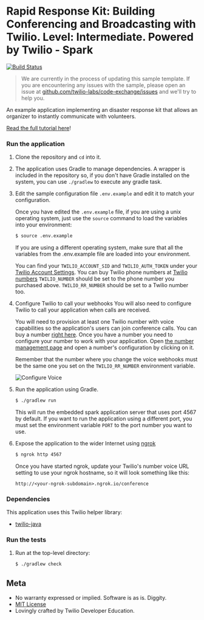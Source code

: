 # Rapid Response Kit: Building Conferencing and Broadcasting with Twilio. Level: Intermediate. Powered by Twilio - Spark
[![Build Status](https://travis-ci.org/TwilioDevEd/conference-broadcast-spark.svg?branch=master)](https://travis-ci.org/TwilioDevEd/conference-broadcast-spark)

> We are currently in the process of updating this sample template. If you are encountering any issues with the sample, please open an issue at [github.com/twilio-labs/code-exchange/issues](https://github.com/twilio-labs/code-exchange/issues) and we'll try to help you.

An example application implementing an disaster response kit that allows an organizer to instantly communicate with volunteers.

[Read the full tutorial here](https://www.twilio.com/docs/tutorials/walkthrough/conference-broadcast/java/spark)!

### Run the application

1. Clone the repository and `cd` into it.
1. The application uses Gradle to manage dependencies. A wrapper is included in the
   repository so, if you don't have Gradle installed on the system, you can use `./gradlew` to
   execute any gradle task.
1. Edit the sample configuration file `.env.example` and edit it to match your configuration.

   Once you have edited the `.env.example` file, if you are using a unix operating system,
   just use the `source` command to load the variables into your environment:

   ```bash
   $ source .env.example
   ```

   If you are using a different operating system, make sure that all the
   variables from the .env.example file are loaded into your environment.

   You can find your `TWILIO_ACCOUNT_SID` and `TWILIO_AUTH_TOKEN` under
   your
   [Twilio Account Settings](https://www.twilio.com/user/account/settings).
   You can buy Twilio phone numbers at [Twilio numbers](https://www.twilio.com/user/account/phone-numbers/search)
   `TWILIO_NUMBER` should be set to the phone number you purchased above.
   `TWILIO_RR_NUMBER` should be set to a Twilio number too.

1. Configure Twilio to call your webhooks
   You will also need to configure Twilio to call your application when calls are received.

   You will need to provision at least one Twilio number with voice capabilities
   so the application's users can join conference calls. You can buy a number [right
   here](https://www.twilio.com/user/account/phone-numbers/search). Once you have
   a number you need to configure your number to work with your application. Open
   [the number management page](https://www.twilio.com/user/account/phone-numbers/incoming)
   and open a number's configuration by clicking on it.

   Remember that the number where you change the voice webhooks must be the same one you set on
   the `TWILIO_RR_NUMBER` environment variable.

   ![Configure Voice](http://howtodocs.s3.amazonaws.com/twilio-number-config-all-med.gif)

1. Run the application using Gradle.

   ```bash
   $ ./gradlew run
   ```
   This will run the embedded spark application server that uses port 4567 by default.
   If you want to run the application using a different port, you must set the environment
   variable `PORT` to the port number you want to use.
1. Expose the application to the wider Internet using [ngrok](https://ngrok.com/)

   ```bash
   $ ngrok http 4567
   ```
   Once you have started ngrok, update your Twilio's number voice URL
   setting to use your ngrok hostname, so it will look something like
   this:

   ```
   http://<your-ngrok-subdomain>.ngrok.io/conference
   ```

### Dependencies

This application uses this Twilio helper library:
* [twilio-java](https://github.com/twilio/twilio-java)

### Run the tests

1. Run at the top-level directory:

   ```bash
   $ ./gradlew check
   ```
   
   
## Meta

* No warranty expressed or implied. Software is as is. Diggity.
* [MIT License](http://www.opensource.org/licenses/mit-license.html)
* Lovingly crafted by Twilio Developer Education.

